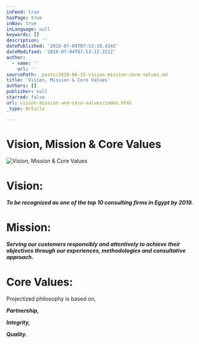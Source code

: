 ```yaml
---
inFeed: true
hasPage: true
inNav: true
inLanguage: null
keywords: []
description: ''
datePublished: '2016-07-04T07:53:18.424Z'
dateModified: '2016-07-04T07:53:12.321Z'
author:
  - name: ''
    url: ''
sourcePath: _posts/2016-06-15-vision-mission-core-values.md
title: 'Vision, Mission & Core Values'
authors: []
publisher: null
starred: false
url: vision-mission-and-core-values/index.html
_type: Article

---
```

# Vision, Mission & Core Values
![Vision, Mission & Core Values](https://the-grid-user-content.s3-us-west-2.amazonaws.com/ac0d2a6f-1b1d-48f9-9d49-76c32871d7f4.jpg)

# Vision:

**_To be recognized as one of the top 10 consulting firms in Egypt by 2019\._**

# Mission:

**_Serving our customers responsibly and attentively to achieve their objectives through our experiences, methodologies and consultative approach._**

# Core Values:

Projectized philosophy is based on,

**_Partnership,_**

**_Integrity,_**

**_Quality._**